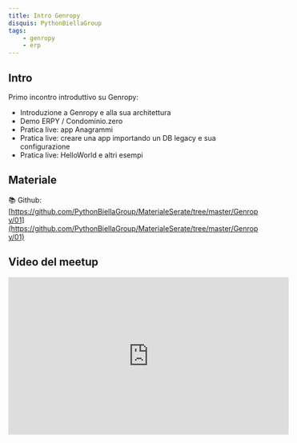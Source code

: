 ```yaml
---
title: Intro Genropy
disquis: PythonBiellaGroup
tags:
    - genropy
    - erp
---
```


## Intro

Primo incontro introduttivo su Genropy:

* Introduzione a Genropy e alla sua architettura
* Demo ERPY / Condominio.zero
* Pratica live: app Anagrammi
* Pratica live: creare una app importando un DB legacy e sua configurazione
* Pratica live: HelloWorld e altri esempi

## Materiale

📚 Github:
[https://github.com/PythonBiellaGroup/MaterialeSerate/tree/master/Genropy/01](https://github.com/PythonBiellaGroup/MaterialeSerate/tree/master/Genropy/01)

## Video del meetup

<iframe width="560" height="315" src="https://www.youtube.com/embed/41M-UL3lZs4?si=iOru3hN78vHfWopa" title="YouTube video player" frameborder="0" allow="accelerometer; autoplay; clipboard-write; encrypted-media; gyroscope; picture-in-picture; web-share" allowfullscreen></iframe>